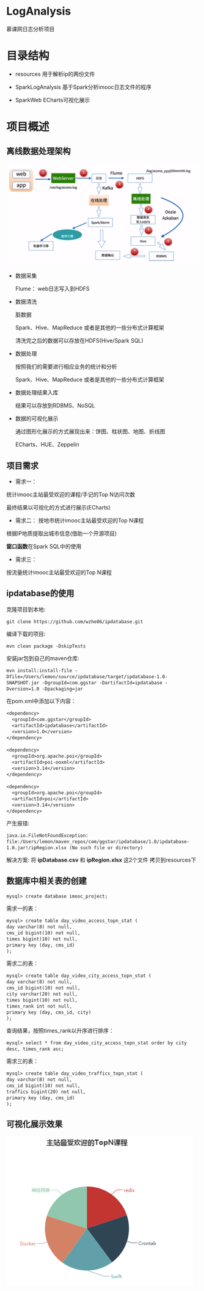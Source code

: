 # LogAnalysis

慕课网日志分析项目

# 目录结构

- resources
用于解析ip的两份文件

- SparkLogAnalysis
基于Spark分析imooc日志文件的程序

- SparkWeb
ECharts可视化展示

# 项目概述

## 离线数据处理架构

![Image text](pic/离线数据处理架构.png)

- 数据采集

  Flume： web日志写入到HDFS

- 数据清洗

  脏数据
  
  Spark、Hive、MapReduce 或者是其他的一些分布式计算框架 
  
  清洗完之后的数据可以存放在HDFS(Hive/Spark SQL)

- 数据处理

  按照我们的需要进行相应业务的统计和分析
  
  Spark、Hive、MapReduce 或者是其他的一些分布式计算框架

- 数据处理结果入库

  结果可以存放到RDBMS、NoSQL

- 数据的可视化展示

  通过图形化展示的方式展现出来：饼图、柱状图、地图、折线图
  
  ECharts、HUE、Zeppelin

## 项目需求

- 需求一：

统计imooc主站最受欢迎的课程/手记的Top N访问次数

最终结果以可视化的方式进行展示(ECharts)

- 需求二：
按地市统计imooc主站最受欢迎的Top N课程

根据IP地质提取出城市信息(借助一个开源项目)

**窗口函数**在Spark SQL中的使用

- 需求三：

按流量统计imooc主站最受欢迎的Top N课程

## ipdatabase的使用

克隆项目到本地:
```
git clone https://github.com/wzhe06/ipdatabase.git
```

编译下载的项目:
```
mvn clean package -DskipTests
```

安装jar包到自己的maven仓库:
```
mvn install:install-file -Dfile=/Users/lemon/source/ipdatabase/target/ipdatabase-1.0-SNAPSHOT.jar -DgroupId=com.ggstar -DartifactId=ipdatabase -Dversion=1.0 -Dpackaging=jar
```

在pom.xml中添加以下内容：
```
<dependency>
  <groupId>com.ggstar</groupId>
  <artifactId>ipdatabase</artifactId>
  <version>1.0</version>
</dependency>

<dependency>
  <groupId>org.apache.poi</groupId>
  <artifactId>poi-ooxml</artifactId>
  <version>3.14</version>
</dependency>

<dependency>
  <groupId>org.apache.poi</groupId>
  <artifactId>poi</artifactId>
  <version>3.14</version>
</dependency>
```

产生报错:
```
java.io.FileNotFoundException: 
file:/Users/lemon/maven_repos/com/ggstar/ipdatabase/1.0/ipdatabase-1.0.jar!/ipRegion.xlsx (No such file or directory)
```

解决方案:
将 **ipDatabase.csv** 和 **ipRegion.xlsx** 这2个文件 拷贝到resources下

## 数据库中相关表的创建
```
mysql> create database imooc_project;
```

需求一的表：
```
mysql> create table day_video_access_topn_stat (
day varchar(8) not null,
cms_id bigint(10) not null,
times bigint(10) not null,
primary key (day, cms_id)
);
```

需求二的表：
```
mysql> create table day_video_city_access_topn_stat (
day varchar(8) not null,
cms_id bigint(10) not null,
city varchar(20) not null,
times bigint(10) not null,
times_rank int not null,
primary key (day, cms_id, city)
);
```

查询结果，按照times_rank以升序进行排序：
```
mysql> select * from day_video_city_access_topn_stat order by city desc, times_rank asc;
```

需求三的表：
```
mysql> create table day_video_traffics_topn_stat (
day varchar(8) not null,
cms_id bigint(10) not null,
traffics bigint(20) not null,
primary key (day, cms_id)
);
```

## 可视化展示效果

![Image text](pic/展示效果.png)
